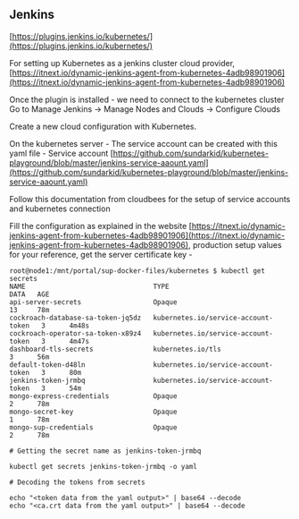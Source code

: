 ## Jenkins

[https://plugins.jenkins.io/kubernetes/](https://plugins.jenkins.io/kubernetes/)


For setting up Kubernetes as a jenkins cluster cloud provider,
[https://itnext.io/dynamic-jenkins-agent-from-kubernetes-4adb98901906](https://itnext.io/dynamic-jenkins-agent-from-kubernetes-4adb98901906)

Once the plugin is installed - we need to connect to the kubernetes cluster
Go to Manage Jenkins → Manage Nodes and Clouds → Configure Clouds

Create a new cloud configuration with Kubernetes.

On the kubernetes server - The service account can be created with this yaml file - Service account [https://github.com/sundarkid/kubernetes-playground/blob/master/jenkins-service-aaount.yaml](https://github.com/sundarkid/kubernetes-playground/blob/master/jenkins-service-aaount.yaml)

Follow this documentation from cloudbees for the setup of service accounts and kubernetes connection

Fill the configuration as explained in the website [https://itnext.io/dynamic-jenkins-agent-from-kubernetes-4adb98901906](https://itnext.io/dynamic-jenkins-agent-from-kubernetes-4adb98901906), production setup values for your reference,
get the server certificate key -

```
root@node1:/mnt/portal/sup-docker-files/kubernetes $ kubectl get secrets
NAME                                TYPE                                  DATA   AGE
api-server-secrets                  Opaque                                13     78m
cockroach-database-sa-token-jq5dz   kubernetes.io/service-account-token   3      4m48s
cockroach-operator-sa-token-x89z4   kubernetes.io/service-account-token   3      4m47s
dashboard-tls-secrets               kubernetes.io/tls                     3      56m
default-token-d48ln                 kubernetes.io/service-account-token   3      80m
jenkins-token-jrmbq                 kubernetes.io/service-account-token   3      54m
mongo-express-credentials           Opaque                                2      78m
mongo-secret-key                    Opaque                                1      78m
mongo-sup-credentials               Opaque                                2      78m
 
# Getting the secret name as jenkins-token-jrmbq
 
kubectl get secrets jenkins-token-jrmbq -o yaml
 
# Decoding the tokens from secrets
 
echo "<token data from the yaml output>" | base64 --decode
echo "<ca.crt data from the yaml output>" | base64 --decode
```
